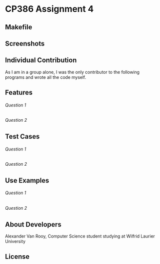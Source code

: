 # CP386 Assignment 4

## Makefile

## Screenshots

## Individual Contribution
As I am in a group alone, I was the only contributor to the following programs and wrote all the code myself.

## Features
###### Question 1
###### Question 2

## Test Cases
###### Question 1
###### Question 2

## Use Examples
###### Question 1
###### Question 2

## About Developers
Alexander Van Rooy, Computer Science student studying at Wilfrid Laurier University

## License
